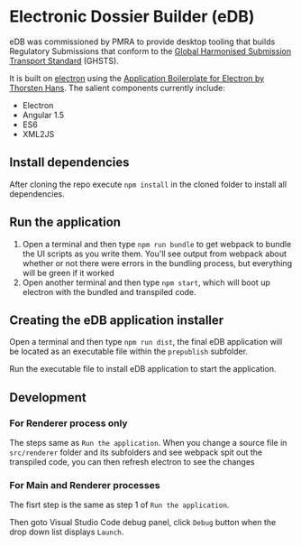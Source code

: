 # Electronic Dossier Builder (eDB)

eDB was commissioned by PMRA to provide desktop tooling that builds Regulatory Submissions that conform to the [Global Harmonised Submission Transport Standard](http://www.oecd.org/chemicalsafety/submission-transport-standard/) (GHSTS).

It is built on [electron](https://github.com/atom/electron) using the [Application Boilerplate for Electron by Thorsten Hans](https://www.xplatform.rocks/2015/05/04/writing-an-electron-atom-shell-app-using-angular-and-es6/).  The salient components currently include:

 * Electron
 * Angular 1.5
 * ES6
 * XML2JS
 
## Install dependencies

After cloning the repo execute `npm install` in the cloned folder to install all dependencies.

## Run the application

1. Open a terminal and then type `npm run bundle` to get webpack to bundle the UI scripts as you write them. You'll see output from webpack about whether or not there were errors in the bundling process, but everything will be green if it worked
2. Open another terminal and then type `npm start`, which will boot up electron with the bundled and transpiled code.

## Creating the eDB application installer

Open a terminal and then type `npm run dist`, the final eDB application will be located as an executable file within the `prepublish` subfolder. 

Run the executable file to install eDB application to start the application.

## Development

### For Renderer process only

The steps same as `Run the application`. When you change a source file in `src/renderer` folder and its subfolders and see webpack spit out the transpiled code, you can then refresh electron to see the changes

### For Main and Renderer processes 

The fisrt step is the same as step 1 of `Run the application`. 

Then goto Visual Studio Code debug panel, click `Debug` button when the drop down list displays `Launch`.   

